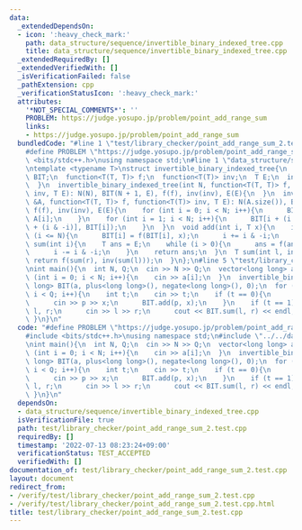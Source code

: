 ```yaml
---
data:
  _extendedDependsOn:
  - icon: ':heavy_check_mark:'
    path: data_structure/sequence/invertible_binary_indexed_tree.cpp
    title: data_structure/sequence/invertible_binary_indexed_tree.cpp
  _extendedRequiredBy: []
  _extendedVerifiedWith: []
  _isVerificationFailed: false
  _pathExtension: cpp
  _verificationStatusIcon: ':heavy_check_mark:'
  attributes:
    '*NOT_SPECIAL_COMMENTS*': ''
    PROBLEM: https://judge.yosupo.jp/problem/point_add_range_sum
    links:
    - https://judge.yosupo.jp/problem/point_add_range_sum
  bundledCode: "#line 1 \"test/library_checker/point_add_range_sum_2.test.cpp\"\n\
    #define PROBLEM \"https://judge.yosupo.jp/problem/point_add_range_sum\"\n#include\
    \ <bits/stdc++.h>\nusing namespace std;\n#line 1 \"data_structure/sequence/invertible_binary_indexed_tree.cpp\"\
    \ntemplate <typename T>\nstruct invertible_binary_indexed_tree{\n  int N;\n  vector<T>\
    \ BIT;\n  function<T(T, T)> f;\n  function<T(T)> inv;\n  T E;\n  invertible_binary_indexed_tree(){\n\
    \  }\n  invertible_binary_indexed_tree(int N, function<T(T, T)> f, function<T(T)>\
    \ inv, T E): N(N), BIT(N + 1, E), f(f), inv(inv), E(E){\n  }\n  invertible_binary_indexed_tree(vector<T>\
    \ &A, function<T(T, T)> f, function<T(T)> inv, T E): N(A.size()), BIT(N + 1),\
    \ f(f), inv(inv), E(E){\n    for (int i = 0; i < N; i++){\n      BIT[i + 1] =\
    \ A[i];\n    }\n    for (int i = 1; i < N; i++){\n      BIT[i + (i & -i)] = f(BIT[i\
    \ + (i & -i)], BIT[i]);\n    }\n  }\n  void add(int i, T x){\n    i++;\n    while\
    \ (i <= N){\n      BIT[i] = f(BIT[i], x);\n      i += i & -i;\n    }\n  }\n  T\
    \ sum(int i){\n    T ans = E;\n    while (i > 0){\n      ans = f(ans, BIT[i]);\n\
    \      i -= i & -i;\n    }\n    return ans;\n  }\n  T sum(int l, int r){\n   \
    \ return f(sum(r), inv(sum(l)));\n  }\n};\n#line 5 \"test/library_checker/point_add_range_sum_2.test.cpp\"\
    \nint main(){\n  int N, Q;\n  cin >> N >> Q;\n  vector<long long> a(N);\n  for\
    \ (int i = 0; i < N; i++){\n    cin >> a[i];\n  }\n  invertible_binary_indexed_tree<long\
    \ long> BIT(a, plus<long long>(), negate<long long>(), 0);\n  for (int i = 0;\
    \ i < Q; i++){\n    int t;\n    cin >> t;\n    if (t == 0){\n      int p, x;\n\
    \      cin >> p >> x;\n      BIT.add(p, x);\n    }\n    if (t == 1){\n      int\
    \ l, r;\n      cin >> l >> r;\n      cout << BIT.sum(l, r) << endl;\n    }\n \
    \ }\n}\n"
  code: "#define PROBLEM \"https://judge.yosupo.jp/problem/point_add_range_sum\"\n\
    #include <bits/stdc++.h>\nusing namespace std;\n#include \"../../data_structure/sequence/invertible_binary_indexed_tree.cpp\"\
    \nint main(){\n  int N, Q;\n  cin >> N >> Q;\n  vector<long long> a(N);\n  for\
    \ (int i = 0; i < N; i++){\n    cin >> a[i];\n  }\n  invertible_binary_indexed_tree<long\
    \ long> BIT(a, plus<long long>(), negate<long long>(), 0);\n  for (int i = 0;\
    \ i < Q; i++){\n    int t;\n    cin >> t;\n    if (t == 0){\n      int p, x;\n\
    \      cin >> p >> x;\n      BIT.add(p, x);\n    }\n    if (t == 1){\n      int\
    \ l, r;\n      cin >> l >> r;\n      cout << BIT.sum(l, r) << endl;\n    }\n \
    \ }\n}\n"
  dependsOn:
  - data_structure/sequence/invertible_binary_indexed_tree.cpp
  isVerificationFile: true
  path: test/library_checker/point_add_range_sum_2.test.cpp
  requiredBy: []
  timestamp: '2022-07-13 08:23:24+09:00'
  verificationStatus: TEST_ACCEPTED
  verifiedWith: []
documentation_of: test/library_checker/point_add_range_sum_2.test.cpp
layout: document
redirect_from:
- /verify/test/library_checker/point_add_range_sum_2.test.cpp
- /verify/test/library_checker/point_add_range_sum_2.test.cpp.html
title: test/library_checker/point_add_range_sum_2.test.cpp
---
```

